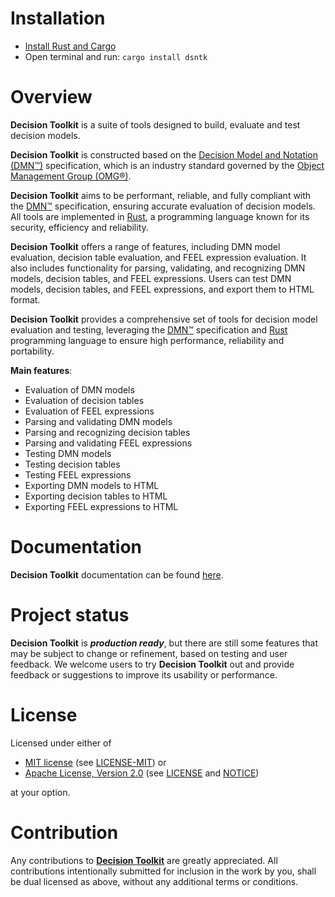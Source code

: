 [mit-url]: https://opensource.org/licenses/MIT
[mit-license-url]: https://github.com/dsntk/dsntk-rs/blob/main/LICENSE-MIT
[apache-url]: https://www.apache.org/licenses/LICENSE-2.0
[apache-license-url]: https://github.com/dsntk/dsntk-rs/blob/main/LICENSE
[apache-notice-url]: https://github.com/dsntk/dsntk-rs/blob/main/NOTICE

# Installation

- [Install Rust and Cargo](https://www.rust-lang.org/tools/install)
- Open terminal and run: `cargo install dsntk`
 
# Overview

**Decision Toolkit** is a suite of tools designed to build, evaluate and test decision models.

**Decision Toolkit** is constructed based on the [Decision Model and Notation (DMN™)](https://www.omg.org/dmn/)
specification, which is an industry standard governed by the [Object Management Group (OMG®)](https://www.omg.org/).

**Decision Toolkit** aims to be performant, reliable, and fully compliant with the [DMN™](https://www.omg.org/spec/DMN) specification,
ensuring accurate evaluation of decision models. All tools are implemented in [Rust](https://www.rust-lang.org/),
a programming language known for its security, efficiency and reliability.

**Decision Toolkit** offers a range of features, including DMN model evaluation, decision table evaluation, and FEEL expression evaluation.
It also includes functionality for parsing, validating, and recognizing DMN models, decision tables, and FEEL expressions.
Users can test DMN models, decision tables, and FEEL expressions, and export them to HTML format.

**Decision Toolkit** provides a comprehensive set of tools for decision model evaluation and testing,
leveraging the [DMN™](https://www.omg.org/spec/DMN) specification and [Rust](https://www.rust-lang.org/) programming language
to ensure high performance, reliability and portability.

**Main features**:
- Evaluation of DMN models
- Evaluation of decision tables
- Evaluation of FEEL expressions
- Parsing and validating DMN models
- Parsing and recognizing decision tables
- Parsing and validating FEEL expressions
- Testing DMN models
- Testing decision tables
- Testing FEEL expressions
- Exporting DMN models to HTML
- Exporting decision tables to HTML
- Exporting FEEL expressions to HTML

# Documentation

**Decision Toolkit** documentation can be found [here](https://decision-toolkit.org).

# Project status

**Decision Toolkit** is _**production ready**_, but there are still some features that may be subject to change or refinement,
based on testing and user feedback. We welcome users to try **Decision Toolkit** out and provide feedback or suggestions
to improve its usability or performance.

# License

Licensed under either of

- [MIT license][mit-url] (see [LICENSE-MIT][mit-license-url]) or
- [Apache License, Version 2.0][apache-url] (see [LICENSE][apache-license-url] and [NOTICE][apache-notice-url])

at your option.

# Contribution

Any contributions to [**Decision Toolkit**](https://github.com/DecisionToolkit) are greatly appreciated.
All contributions intentionally submitted for inclusion in the work by you,
shall be dual licensed as above, without any additional terms or conditions.
